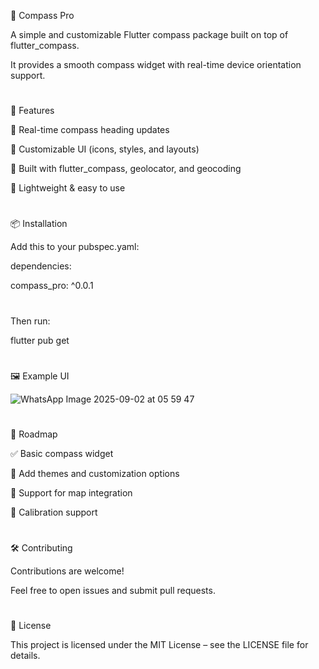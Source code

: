 📍 Compass Pro

A simple and customizable Flutter compass package built on top of flutter_compass.

It provides a smooth compass widget with real-time device orientation support.

#

🚀 Features

🔄 Real-time compass heading updates

🎨 Customizable UI (icons, styles, and layouts)

📡 Built with flutter_compass, geolocator, and geocoding

🧭 Lightweight & easy to use

#

📦 Installation

Add this to your pubspec.yaml:

dependencies:

  compass_pro: ^0.0.1

#

Then run:

flutter pub get

#

🖼️ Example UI

![WhatsApp Image 2025-09-02 at 05 59 47](https://github.com/user-attachments/assets/7db0cc01-8967-4fb6-9ffa-540ae40c1823)

#

📌 Roadmap

✅ Basic compass widget

🔲 Add themes and customization options

🔲 Support for map integration

🔲 Calibration support

#

🛠️ Contributing

Contributions are welcome!

Feel free to open issues and submit pull requests.

#

📄 License

This project is licensed under the MIT License – see the LICENSE file for details.
